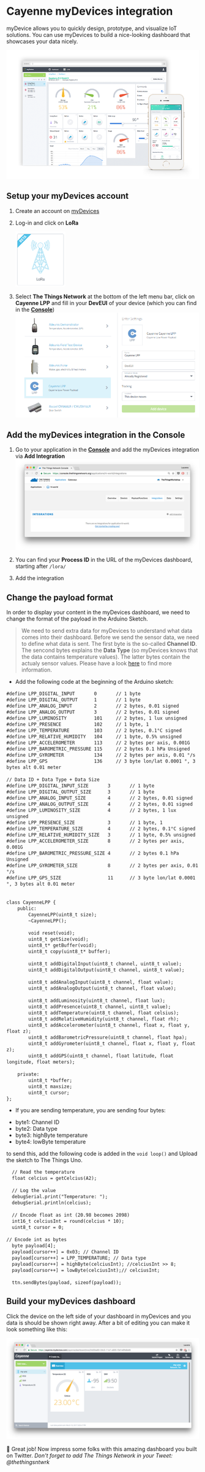 # Cayenne myDevices integration

myDevice allows you to quickly design, prototype, and visualize IoT solutions. You can use myDevices to build a nice-looking dashboard that showcases your data nicely.

![myDevices-dashboard](media/dashboard-mydevices.png)


## Setup your myDevices account

1.  Create an account on [myDevices](https://mydevices.com/)
2.  Log-in and click on **LoRa**
	
	<img src="media/myDevices-lora.png" width="130">
3.  Select **The Things Network** at the bottom of the left menu bar, click on **Cayenne LPP** and fill in your **DevEUI** of your device (which you can find in the [**Console**](https://console.thethingsnetwork.org/applications))
	![add-device](media/cayenne-add-device.png)


## Add the myDevices integration in the Console

1.  Go to your application in the [**Console**](https://console.thethingsnetwork.org/applications) and add the myDevices integration via **Add Integration**
	![myDevices-dashboard](media/integrations.png) 

2.  You can find your **Process ID** in the URL of the myDevices dashboard, starting after `/lora/`
3.  Add the integration


## Change the payload format 

In order to display your content in the myDevices dashboard, we need to change the format of the payload in the Arduino Sketch.

> We need to send extra data for myDevices to understand what data comes into their dashboard. Before we send the sensor data, we need to define what data is sent. The first byte is the so-called **Channel ID**. The sencond bytes explains the **Data Type** (so myDevices knows that the data contains temperature values). The latter bytes contain the actualy sensor values.
 Please have a look [here](https://mydevices.com/cayenne/docs/#lora-cayenne-low-power-payload) to find more information.
 
 
*  Add the following code at the beginning of the Arduino sketch:

```
#define LPP_DIGITAL_INPUT       0       // 1 byte
#define LPP_DIGITAL_OUTPUT      1       // 1 byte
#define LPP_ANALOG_INPUT        2       // 2 bytes, 0.01 signed
#define LPP_ANALOG_OUTPUT       3       // 2 bytes, 0.01 signed
#define LPP_LUMINOSITY          101     // 2 bytes, 1 lux unsigned
#define LPP_PRESENCE            102     // 1 byte, 1
#define LPP_TEMPERATURE         103     // 2 bytes, 0.1°C signed
#define LPP_RELATIVE_HUMIDITY   104     // 1 byte, 0.5% unsigned
#define LPP_ACCELEROMETER       113     // 2 bytes per axis, 0.001G
#define LPP_BAROMETRIC_PRESSURE 115     // 2 bytes 0.1 hPa Unsigned
#define LPP_GYROMETER           134     // 2 bytes per axis, 0.01 °/s
#define LPP_GPS                 136     // 3 byte lon/lat 0.0001 °, 3 bytes alt 0.01 meter

// Data ID + Data Type + Data Size
#define LPP_DIGITAL_INPUT_SIZE       3       // 1 byte
#define LPP_DIGITAL_OUTPUT_SIZE      3       // 1 byte
#define LPP_ANALOG_INPUT_SIZE        4       // 2 bytes, 0.01 signed
#define LPP_ANALOG_OUTPUT_SIZE       4       // 2 bytes, 0.01 signed
#define LPP_LUMINOSITY_SIZE          4       // 2 bytes, 1 lux unsigned
#define LPP_PRESENCE_SIZE            3       // 1 byte, 1
#define LPP_TEMPERATURE_SIZE         4       // 2 bytes, 0.1°C signed
#define LPP_RELATIVE_HUMIDITY_SIZE   3       // 1 byte, 0.5% unsigned
#define LPP_ACCELEROMETER_SIZE       8       // 2 bytes per axis, 0.001G
#define LPP_BAROMETRIC_PRESSURE_SIZE 4       // 2 bytes 0.1 hPa Unsigned
#define LPP_GYROMETER_SIZE           8       // 2 bytes per axis, 0.01 °/s
#define LPP_GPS_SIZE                 11      // 3 byte lon/lat 0.0001 °, 3 bytes alt 0.01 meter


class CayenneLPP {
    public:
        CayenneLPP(uint8_t size);
        ~CayenneLPP();
        
        void reset(void);
        uint8_t getSize(void);
        uint8_t* getBuffer(void);
        uint8_t copy(uint8_t* buffer);
        
        uint8_t addDigitalInput(uint8_t channel, uint8_t value);
        uint8_t addDigitalOutput(uint8_t channel, uint8_t value);

        uint8_t addAnalogInput(uint8_t channel, float value);
        uint8_t addAnalogOutput(uint8_t channel, float value);

        uint8_t addLuminosity(uint8_t channel, float lux);
        uint8_t addPresence(uint8_t channel, uint8_t value);
        uint8_t addTemperature(uint8_t channel, float celsius);
        uint8_t addRelativeHumidity(uint8_t channel, float rh);
        uint8_t addAccelerometer(uint8_t channel, float x, float y, float z);
        uint8_t addBarometricPressure(uint8_t channel, float hpa);
        uint8_t addGyrometer(uint8_t channel, float x, float y, float z);
        uint8_t addGPS(uint8_t channel, float latitude, float longitude, float meters);
    
    private:
        uint8_t *buffer;
        uint8_t maxsize;
        uint8_t cursor;  
};
```

*  If you are sending temperature, you are sending four bytes:
  - byte1: Channel ID
  - byte2: Data type
  - byte3: highByte temperature
  - byte4: lowByte temperature
	
	
  to send this, add the following code is added in the `void loop()` and Upload the sketch to The Things Uno.

```
  // Read the temperature
  float celcius = getCelcius(A2);

  // Log the value
  debugSerial.print("Temperature: ");
  debugSerial.println(celcius);

  // Encode float as int (20.98 becomes 2098)
  int16_t celciusInt = round(celcius * 10);
  uint8_t cursor = 0;

// Encode int as bytes
  byte payload[4];
  payload[cursor++] = 0x03; // Channel ID
  payload[cursor++] = LPP_TEMPERATURE; // Data type
  payload[cursor++] = highByte(celciusInt); //celciusInt >> 8;
  payload[cursor++] = lowByte(celciusInt);// celciusInt;
  
  ttn.sendBytes(payload, sizeof(payload));
```

## Build your myDevices dashboard
Click the device on the left side of your dashboard in myDevices and you data is should be shown right away. After a bit of editing you can make it look something like this:

![myDevices-dashboard](media/mydevices-data.png) 


🎉 Great job! Now impress some folks with this amazing dashboard you built on Twitter. *Don't forget to add The Things Network in your Tweet: @thethingsntwrk*
